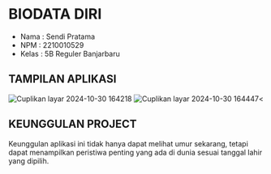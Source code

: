 # BIODATA DIRI

- Nama      : Sendi Pratama
- NPM       : 2210010529
- Kelas     : 5B Reguler Banjarbaru


## TAMPILAN APLIKASI
![Cuplikan layar 2024-10-30 164218](https://github.com/user-attachments/assets/29f4b2f2-5852-4945-a67f-ed0984b1bb39)
![Cuplikan layar 2024-10-30 164447](https://github.com/user-attachments/assets/fbeeb8b1-8c7c-4ecc-ad55-364f5fa9de25)<

## KEUNGGULAN PROJECT
Keunggulan aplikasi ini tidak hanya dapat melihat umur sekarang, tetapi dapat menampilkan peristiwa penting yang ada di dunia sesuai tanggal lahir yang dipilih.

